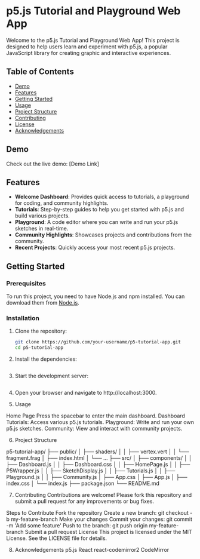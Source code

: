 # p5.js Tutorial and Playground Web App

Welcome to the p5.js Tutorial and Playground Web App! This project is designed to help users learn and experiment with p5.js, a popular JavaScript library for creating graphic and interactive experiences.

## Table of Contents

- [Demo](#demo)
- [Features](#features)
- [Getting Started](#getting-started)
- [Usage](#usage)
- [Project Structure](#project-structure)
- [Contributing](#contributing)
- [License](#license)
- [Acknowledgements](#acknowledgements)

## Demo

Check out the live demo: [Demo Link]

## Features

- **Welcome Dashboard**: Provides quick access to tutorials, a playground for coding, and community highlights.
- **Tutorials**: Step-by-step guides to help you get started with p5.js and build various projects.
- **Playground**: A code editor where you can write and run your p5.js sketches in real-time.
- **Community Highlights**: Showcases projects and contributions from the community.
- **Recent Projects**: Quickly access your most recent p5.js projects.

## Getting Started

### Prerequisites

To run this project, you need to have Node.js and npm installed. You can download them from [Node.js](https://nodejs.org/).

### Installation

1. Clone the repository:

   ```bash
   git clone https://github.com/your-username/p5-tutorial-app.git
   cd p5-tutorial-app
2. Install the dependencies:
    
    ```npm install

3. Start the development server:
    
    ```npm start

4. Open your browser and navigate to http://localhost:3000.

5. Usage

Home Page
Press the spacebar to enter the main dashboard.
Dashboard
Tutorials: Access various p5.js tutorials.
Playground: Write and run your own p5.js sketches.
Community: View and interact with community projects.

6. Project Structure

p5-tutorial-app/
├── public/
│   ├── shaders/
│   │   ├── vertex.vert
│   │   └── fragment.frag
│   ├── index.html
│   └── ...
├── src/
│   ├── components/
│   │   ├── Dashboard.js
│   │   ├── Dashboard.css
│   │   ├── HomePage.js
│   │   ├── P5Wrapper.js
│   │   ├── SketchDisplay.js
│   │   ├── Tutorials.js
│   │   ├── Playground.js
│   │   ├── Community.js
│   ├── App.css
│   ├── App.js
│   ├── index.css
│   └── index.js
├── package.json
└── README.md

7. Contributing
Contributions are welcome! Please fork this repository and submit a pull request for any improvements or bug fixes.

Steps to Contribute
Fork the repository
Create a new branch: git checkout -b my-feature-branch
Make your changes
Commit your changes: git commit -m 'Add some feature'
Push to the branch: git push origin my-feature-branch
Submit a pull request
License
This project is licensed under the MIT License. See the LICENSE file for details.

8. Acknowledgements
p5.js
React
react-codemirror2
CodeMirror